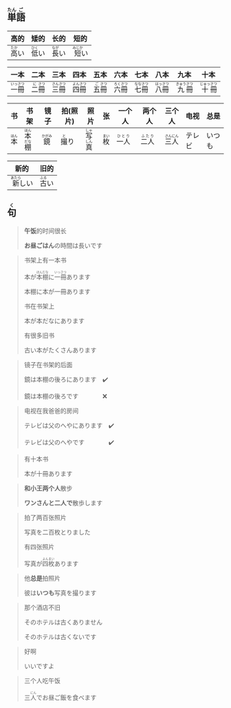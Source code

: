 ## <ruby><rb>単</rb><rt>たん</rt></ruby><ruby>語<rt>ご</rt></ruby>

| 高的                           | 矮的                           | 长的                           | 短的                             |
| ------------------------------ | ------------------------------ | ------------------------------ | -------------------------------- |
| <ruby>高<rt>たか</rt></ruby>い | <ruby>低<rt>ひく</rt></ruby>い | <ruby>長<rt>なが</rt></ruby>い | <ruby>短<rt>みじか</rt></ruby>い |

| 一本                                                     | 二本                                                   | 三本                                                     | 四本                                                     | 五本                                                   | 六本                                                     | 七本                                                     | 八本                                                     | 九本                                                       | 十本                                                       |
| -------------------------------------------------------- | ------------------------------------------------------ | -------------------------------------------------------- | -------------------------------------------------------- | ------------------------------------------------------ | -------------------------------------------------------- | -------------------------------------------------------- | -------------------------------------------------------- | ---------------------------------------------------------- | ---------------------------------------------------------- |
| <ruby>一<rt>いっ</rt></ruby><ruby>冊<rt>さつ</rt></ruby> | <ruby>二<rt>に</rt></ruby><ruby>冊<rt>さつ</rt></ruby> | <ruby>三<rt>さん</rt></ruby><ruby>冊<rt>さつ</rt></ruby> | <ruby>四<rt>よん</rt></ruby><ruby>冊<rt>さつ</rt></ruby> | <ruby>五<rt>ご</rt></ruby><ruby>冊<rt>さつ</rt></ruby> | <ruby>六<rt>ろく</rt></ruby><ruby>冊<rt>さつ</rt></ruby> | <ruby>七<rt>なな</rt></ruby><ruby>冊<rt>さつ</rt></ruby> | <ruby>八<rt>はっ</rt></ruby><ruby>冊<rt>さつ</rt></ruby> | <ruby>九<rt>きゅう</rt></ruby><ruby>冊<rt>さつ</rt></ruby> | <ruby>十<rt>じゅっ</rt></ruby><ruby>冊<rt>さつ</rt></ruby> |

| 书                           | 书架                                                     | 镜子                           | 拍(照片)                     | 照片                                                     | 张                           | 一个人                           | 两个人                           | 三个人                                                   | 电视   | 总是   |
| ---------------------------- | -------------------------------------------------------- | ------------------------------ | ---------------------------- | -------------------------------------------------------- | ---------------------------- | -------------------------------- | -------------------------------- | -------------------------------------------------------- | ------ | ------ |
| <ruby>本<rt>ほん</rt></ruby> | <ruby>本<rt>ほん</rt></ruby><ruby>棚<rt>だな</rt></ruby> | <ruby>鏡<rt>かがみ</rt></ruby> | <ruby>撮<rt>と</rt></ruby>り | <ruby>写<rt>しゃ</rt></ruby><ruby>真<rt>しん</rt></ruby> | <ruby>枚<rt>まい</rt></ruby> | <ruby>一人<rt>ひとり</rt></ruby> | <ruby>二人<rt>ふたり</rt></ruby> | <ruby>三<rt>さん</rt></ruby><ruby>人<rt>にん</rt></ruby> | テレビ | いつも |

| 新的                           | 旧的                         |
| ---------------------------- | -------------------------- |
| <ruby>新<rt>あたら</rt></ruby>しい | <ruby>古<rt>ふる</rt></ruby>い |

## <ruby>句<rt>く</rt></ruby>

> **午饭**的时间很长
> 
> **お昼ごはん**の時間は長いです

> 书架上有一本书
> 
> 本が<ruby>本<rt>ほん</rt></ruby><ruby>棚<rt>だな</rt></ruby>に<ruby>一<rt>いっ</rt></ruby><ruby>冊<rt>さつ</rt></ruby>あります
> 
> 本棚に本が一冊あります
> 
> 书在书架上
> 
> 本が本だなにあります
> 
> 有很多旧书
> 
> 古い本がたくさんあります

> 镜子在书架的后面
> 
> 鏡は本棚の後ろにあります　✔️
> 
> 鏡は本棚の後ろです　　　　❌

> 电视在我爸爸的房间
> 
> テレビは父のへやにあります　✔️
> 
> テレビは父のへやです　　　　✔️

> 有十本书
> 
> 本が十冊あります

> **和小王两个人**散步
> 
> **ワンさんと二人で**散歩します

> 拍了两百张照片
> 
> 写真を二百枚とりました
> 
> 有四张照片
> 
> 写真が<ruby>四<rt>よん</rt></ruby><ruby>枚<rt>まい</rt></ruby>あります

> 他**总是**拍照片
> 
> 彼は**いつも**写真を撮ります

> 那个酒店不旧
>
> そのホテルは古くありません
>
> そのホテルは古くないです

> 好啊
>
> いいですよ

> 三个人吃午饭
>
> 三<ruby>人<rt>にん</rt></ruby>でお昼ご飯を食べます
